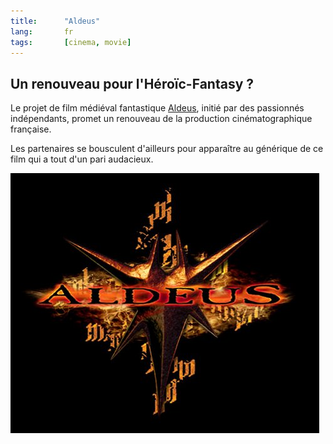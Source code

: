 ```yaml
---
title:      "Aldeus"
lang:       fr
tags:       [cinema, movie]
---
```


## Un renouveau pour l'Héroïc-Fantasy ?

Le projet de film médiéval fantastique [Aldeus](http://www.chez.com/aldeus/), initié par des passionnés indépendants, promet un renouveau de la production cinématographique française.

Les partenaires se bousculent d'ailleurs pour apparaître au générique de ce film qui a tout d'un pari audacieux.

![](aldeus.jpg)
